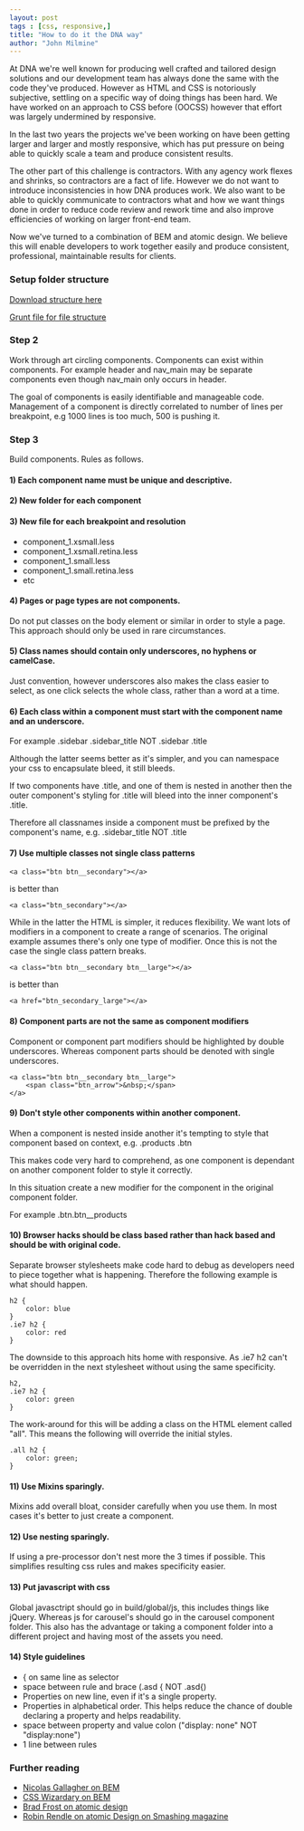 ```yaml
---
layout: post
tags : [css, responsive,]
title: "How to do it the DNA way"
author: "John Milmine"
---
```

At DNA we're well known for producing well crafted and tailored design solutions and our development team has always done the same with the code they've produced. However as HTML and CSS is notoriously subjective, settling on a specific way of doing things has been hard. We have worked on an approach to CSS before (OOCSS) however that effort was largely undermined by responsive. 

In the last two years the projects we've been working on have been getting larger and larger and mostly responsive, which has put pressure on being able to quickly scale a team and produce consistent results. 

The other part of this challenge is contractors. With any agency work flexes and shrinks, so contractors are a fact of life. However we do not want to introduce inconsistencies in how DNA produces work. We also want to be able to quickly communicate to contractors what and how we want things done in order to reduce code review and rework time and also improve efficiencies of working on larger front-end team.

Now we've turned to a combination of BEM and atomic design. We believe this will enable developers to work together easily and produce consistent, professional, maintainable results for clients.

### Setup folder structure

<p><a href="/assets/files/project_sample.zip">Download structure here</a></p>

<p><a href="/assets/files/grunt.js">Grunt file for file structure</a></p>

### Step 2

Work through art circling components. Components can exist within components. For example header and nav_main may be separate components even though nav_main only occurs in header. 

The goal of components is easily identifiable and manageable code. Management of a component is directly correlated to number of lines per breakpoint, e.g 1000 lines is too much, 500 is pushing it.

### Step 3

Build components. Rules as follows.

#### 1) Each component name must be unique and descriptive.

#### 2) New folder for each component

#### 3) New file for each breakpoint and resolution

* component_1.xsmall.less
* component_1.xsmall.retina.less
* component_1.small.less
* component_1.small.retina.less
* etc

#### 4) Pages or page types are not components. 

Do not put classes on the body element or similar in order to style a page. This approach should only be used in rare circumstances.

#### 5) Class names should contain only underscores, no hyphens or camelCase.

Just convention, however underscores also makes the class easier to select, as one click selects the whole class, rather than a word at a time.

#### 6) Each class within a component must start with the component name and an underscore.

For example .sidebar .sidebar_title NOT .sidebar .title

Although the latter seems better as it's simpler, and you can namespace your css to encapsulate bleed, it still bleeds.

If two components have .title, and one of them is nested in another then the outer component's styling for .title will bleed into the inner component's .title.

Therefore all classnames inside a component must be prefixed by the component's name, e.g. .sidebar_title NOT .title 

#### 7) Use multiple classes not single class patterns

	<a class="btn btn__secondary"></a>
is better than

	<a class="btn_secondary"></a>

While in the latter the HTML is simpler, it reduces flexibility. We want lots of modifiers in a component to create a range of scenarios. The original example assumes there's only one type of modifier. Once this is not the case the single class pattern breaks.

	<a class="btn btn__secondary btn__large"></a> 
is better than

	<a href="btn_secondary_large"></a>

#### 8) Component parts are not the same as component modifiers

Component or component part modifiers should be highlighted by double underscores. Whereas component parts should be denoted with single underscores.

	<a class="btn btn__secondary btn__large">
		<span class="btn_arrow">&nbsp;</span>
	</a>

#### 9) Don't style other components within another component.

When a component is nested inside another it's tempting to style that component based on context, e.g. .products .btn

This makes code very hard to comprehend, as one component is dependant on another component folder to style it correctly.

In this situation create a new modifier for the component in the original component folder.

For example .btn.btn__products

#### 10) Browser hacks should be class based rather than hack based and should be with original code.

Separate browser stylesheets make code hard to debug as developers need to piece together what is happening. Therefore the following example is what should happen.

	h2 {
		color: blue
	}
	.ie7 h2 {
		color: red
	}

The downside to this approach hits home with responsive. As .ie7 h2 can't be overridden in the next stylesheet without using the same specificity.

	h2,
	.ie7 h2 {
		color: green
	}

The work-around for this will be adding a class on the HTML element called "all". This means the following will override the initial styles.

	.all h2 {
		color: green;
	}

#### 11) Use Mixins sparingly. 

Mixins add overall bloat, consider carefully when you use them. In most cases it's better to just create a component.

#### 12) Use nesting sparingly.

If using a pre-processor don't nest more the 3 times if possible. This simplifies resulting css rules and makes specificity easier.

#### 13) Put javascript with css

Global javasctript should go in build/global/js, this includes things like jQuery. Whereas js for carousel's should go in the carousel component folder. This also has the advantage or taking a component folder into a different project and having most of the assets you need.

#### 14) Style guidelines

* { on same line as selector
* space between rule and brace (.asd { NOT .asd{)
* Properties on new line, even if it's a single property.
* Properties in alphabetical order. This helps reduce the chance of double declaring a property and helps readability.
* space between property and value colon ("display: none" NOT "display:none")
* 1 line between rules

### Further reading

<ul>
<li><a href="http://nicolasgallagher.com/about-html-semantics-front-end-architecture/">Nicolas Gallagher on BEM</a></li>
<li><a href="http://csswizardry.com/2013/01/mindbemding-getting-your-head-round-bem-syntax/">CSS Wizardary on BEM</a></li>
<li><a href="http://bradfrostweb.com/blog/post/atomic-web-design/">Brad Frost on atomic design</a></li>
<li><a href="http://coding.smashingmagazine.com/2013/08/02/other-interface-atomic-design-sass/">Robin Rendle on atomic Design on Smashing magazine</a></li>
</ul>




